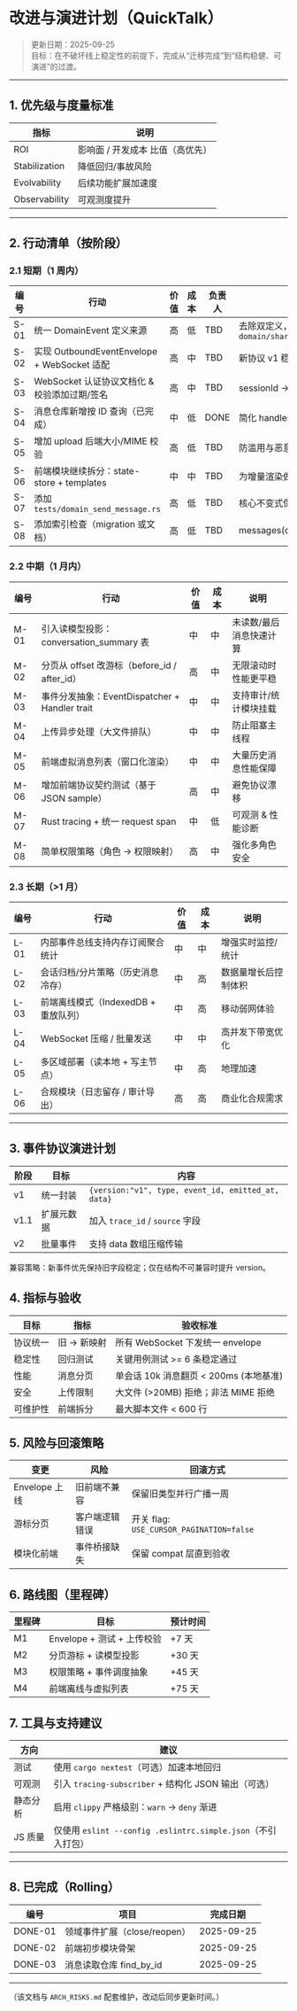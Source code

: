 # 改进与演进计划（QuickTalk）

> 更新日期：2025-09-25  
> 目标：在不破坏线上稳定性的前提下，完成从“迁移完成”到“结构稳健、可演进”的过渡。

---
## 1. 优先级与度量标准
| 指标 | 说明 |
|------|------|
| ROI | 影响面 / 开发成本 比值（高优先） |
| Stabilization | 降低回归/事故风险 |
| Evolvability | 后续功能扩展加速度 |
| Observability | 可观测度提升 |

---
## 2. 行动清单（按阶段）

### 2.1 短期（1 周内）
| 编号 | 行动 | 价值 | 成本 | 负责人 | 说明 |
|------|------|------|------|--------|------|
| S-01 | 统一 DomainEvent 定义来源 | 高 | 低 | TBD | 去除双定义，集中在 `domain/shared/events.rs` |
| S-02 | 实现 OutboundEventEnvelope + WebSocket 适配 | 高 | 中 | TBD | 新协议 v1 稳定，兼容旧类型映射 |
| S-03 | WebSocket 认证协议文档化 & 校验添加过期/签名 | 高 | 中 | TBD | sessionId -> token（含过期时间） |
| S-04 | 消息仓库新增按 ID 查询（已完成） | 中 | 低 | DONE | 简化 handler 读取路径 |
| S-05 | 增加 upload 后端大小/MIME 校验 | 高 | 低 | TBD | 防滥用与恶意内容 |
| S-06 | 前端模块继续拆分：state-store + templates | 中 | 中 | TBD | 为增量渲染做准备 |
| S-07 | 添加 `tests/domain_send_message.rs` | 高 | 低 | TBD | 核心不变式保障 |
| S-08 | 添加索引检查（migration 或文档） | 高 | 低 | TBD | messages(conversation_id,timestamp) |

### 2.2 中期（1 月内）
| 编号 | 行动 | 价值 | 成本 | 说明 |
|------|------|------|------|------|
| M-01 | 引入读模型投影：conversation_summary 表 | 中 | 中 | 未读数/最后消息快速计算 |
| M-02 | 分页从 offset 改游标（before_id / after_id） | 高 | 中 | 无限滚动时性能更平稳 |
| M-03 | 事件分发抽象：EventDispatcher + Handler trait | 中 | 中 | 支持审计/统计模块挂载 |
| M-04 | 上传异步处理（大文件排队） | 中 | 中 | 防止阻塞主线程 |
| M-05 | 前端虚拟消息列表（窗口化渲染） | 中 | 中 | 大量历史消息性能保障 |
| M-06 | 增加前端协议契约测试（基于 JSON sample） | 高 | 中 | 避免协议漂移 |
| M-07 | Rust tracing + 统一 request span | 中 | 低 | 可观测 & 性能诊断 |
| M-08 | 简单权限策略（角色 -> 权限映射） | 高 | 中 | 强化多角色安全 |

### 2.3 长期（>1 月）
| 编号 | 行动 | 价值 | 成本 | 说明 |
|------|------|------|------|------|
| L-01 | 内部事件总线支持内存订阅聚合统计 | 中 | 中 | 增强实时监控/统计 |
| L-02 | 会话归档/分片策略（历史消息冷存） | 中 | 高 | 数据量增长后控制体积 |
| L-03 | 前端离线模式（IndexedDB + 重放队列） | 中 | 高 | 移动弱网体验 |
| L-04 | WebSocket 压缩 / 批量发送 | 中 | 中 | 高并发下带宽优化 |
| L-05 | 多区域部署（读本地 + 写主节点） | 中 | 高 | 地理加速 |
| L-06 | 合规模块（日志留存 / 审计导出） | 高 | 高 | 商业化合规需求 |

---
## 3. 事件协议演进计划
| 阶段 | 目标 | 内容 |
|------|------|------|
| v1 | 统一封装 | `{version:"v1", type, event_id, emitted_at, data}` |
| v1.1 | 扩展元数据 | 加入 `trace_id` / `source` 字段 |
| v2 | 批量事件 | 支持 data 数组压缩传输 |

兼容策略：新事件优先保持旧字段稳定；仅在结构不可兼容时提升 version。

## 4. 指标与验收
| 目标 | 指标 | 验收标准 |
|------|------|----------|
| 协议统一 | 旧 -> 新映射 | 所有 WebSocket 下发统一 envelope |
| 稳定性 | 回归测试 | 关键用例测试 >= 6 条稳定通过 |
| 性能 | 消息分页 | 单会话 10k 消息翻页 < 200ms (本地基准) |
| 安全 | 上传限制 | 大文件 (>20MB) 拒绝；非法 MIME 拒绝 |
| 可维护性 | 前端拆分 | 最大脚本文件 < 600 行 |

## 5. 风险与回滚策略
| 变更 | 风险 | 回滚方式 |
|------|------|----------|
| Envelope 上线 | 旧前端不兼容 | 保留旧类型并行广播一周 |
| 游标分页 | 客户端逻辑错误 | 开关 flag: `USE_CURSOR_PAGINATION=false` |
| 模块化前端 | 事件桥接缺失 | 保留 compat 层直到验收 |

## 6. 路线图（里程碑）
| 里程碑 | 目标 | 预计时间 |
|--------|------|----------|
| M1 | Envelope + 测试 + 上传校验 | +7 天 |
| M2 | 分页游标 + 读模型投影 | +30 天 |
| M3 | 权限策略 + 事件调度抽象 | +45 天 |
| M4 | 前端离线与虚拟列表 | +75 天 |

## 7. 工具与支持建议
| 方向 | 建议 |
|------|------|
| 测试 | 使用 `cargo nextest`（可选）加速本地回归 |
| 可观测 | 引入 `tracing-subscriber` + 结构化 JSON 输出（可选） |
| 静态分析 | 启用 `clippy` 严格级别：`warn` -> `deny` 渐进 |
| JS 质量 | 仅使用 `eslint --config .eslintrc.simple.json`（不引入打包） |

---
## 8. 已完成（Rolling）
| 编号 | 项目 | 完成日期 |
|------|------|----------|
| DONE-01 | 领域事件扩展（close/reopen） | 2025-09-25 |
| DONE-02 | 前端初步模块骨架 | 2025-09-25 |
| DONE-03 | 消息读取仓库 find_by_id | 2025-09-25 |

---
（该文档与 `ARCH_RISKS.md` 配套维护，改动后同步更新时间。）
